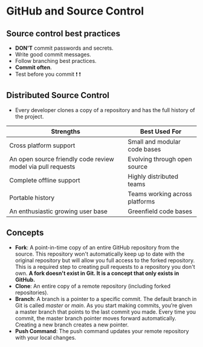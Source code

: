 # GitHub and Source Control

## Source control best practices

- **DON'T** commit passwords and secrets.
- Write good commit messages.
- Follow branching best practices.
- **Commit often**.
- Test before you commit :exclamation: :exclamation:

## Distributed Source Control

- Every developer clones a copy of a repository and has the full history of the project.

Strengths | Best Used For
------------ | -------------
Cross platform support | Small and modular code bases
An open source friendly code review model via pull requests | Evolving through open source
Complete offline support | Highly distributed teams
Portable history | Teams working across platforms
An enthusiastic growing user base | Greenfield code bases

## Concepts

- **Fork**: A point-in-time copy of an entire GitHub repository from the source. This repository won't automatically keep up to date with the original repository but will allow you full access to the forked repository. This is a required step to creating pull requests to a repository you don't own. **A fork doesn't exist in Git. It is a concept that only exists in GitHub.**
- **Clone**: An entire copy of a remote repository (including forked repositories).
- **Branch**: A branch is a pointer to a specific commit. The default branch in Git is called *master* or *main*. As you start making commits, you’re given a master branch that points to the last commit you made. Every time you commit, the master branch pointer moves forward automatically. Creating a new branch creates a new pointer.
- **Push Command**: The push command updates your remote repository with your local changes.
